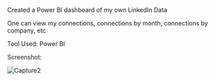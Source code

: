 Created a Power BI dashboard of my own LinkedIn Data

One can view my connections, connections by month, connections by company, etc

Tool Used: Power BI

Screenshot:

![Capture2](https://github.com/Vanshita-Singh1/Linkedin-Analytics-Dashboard/assets/114097529/848fc9fb-2716-4db6-87bc-72ffc7f8e6a4)
